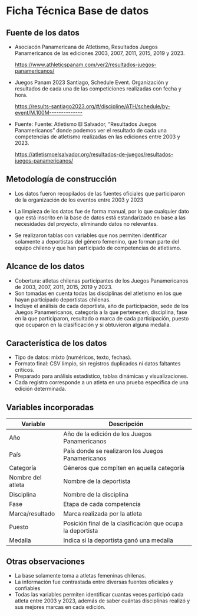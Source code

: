 # Ficha Técnica Base de datos

## Fuente de los datos
- Asociacón Panamericana de Atletismo, Resultados Juegos Panamericanos de las ediciones 2003, 2007, 2011, 2015, 2019 y 2023.

  https://www.athleticspanam.com/ver2/resultados-juegos-panamericanos/  

- Juegos Panam 2023 Santiago, Schedule Event. Organización y resultados de cada una de las competiciones realizadas con fecha y hora.

  https://results-santiago2023.org/#/discipline/ATH/schedule/by-event/M.100M-------------- 

- Fuente: Fuente: Atletismo El Salvador, “Resultados Juegos Panamericanos” donde podemos ver el resultado de cada una competencias de atletismo realizadas en las ediciones entre 2003 y 2023.

  https://atletismoelsalvador.org/resultados-de-juegos/resultados-juegos-panamericanos/ 

## Metodología de construcción
- Los datos fueron recopilados de las fuentes oficiales que participaron de la organización de los eventos entre 2003 y 2023
- La limpieza de los datos fue de forma manual, por lo que cualquier dato que está inscrito en la base de datos está estandarizado en base a las necesidades del proyecto, eliminando datos no relevantes.

- Se realizaron tablas con variables que nos permiten identificar solamente a deportistas del género femenino, que forman parte del equipo chileno y que han participado de competencias de atletismo.

## Alcance de los datos
- Cobertura: atletas chilenas participantes de los Juegos Panamericanos de 2003, 2007, 2011, 2015, 2019 y 2023.
- Son tomadas en cuenta todas las disciplinas del atletismo en los que hayan participado deportistas chilenas.  
- Incluye el análisis de cada deportista, año de participación, sede de los Juegos Panamericanos, categoría a la que pertenecen, disciplina, fase en la que participaron, resultado o marca de cada participación, puesto que ocuparon en la clasificación y si obtuvieron alguna medalla.

## Característica de los datos
- Tipo de datos: mixto (numéricos, texto, fechas).  
- Formato final: CSV limpio, sin registros duplicados ni datos faltantes críticos.  
- Preparado para análisis estadístico, tablas dinámicas y visualizaciones.  
- Cada registro corresponde a un atleta en una prueba específica de una edición determinada.

## Variables incorporadas

| Variable               | Descripción                                                                 |
|------------------------|----------------------------------------------------------------------------|
| Año                    | Año de la edición de los Juegos Panamericanos                                |
| País                 | País donde se realizaron los Juegos Panamericanos                                               |
| Categoría            | Géneros que compiten en aquella categoría                                             |
| Nombre del atleta        | Nombre de la deportista              |
| Disciplina      | Nombre de la disciplina    |
| Fase                  | Etapa de cada competencia                                |
| Marca/resultado              | Marca realizada por la atleta                           |
| Puesto  | Posición final de la clasificación que ocupa la deportista                     |
| Medalla        | Indica si la deportista ganó una medalla                 |

## Otras observaciones
- La base solamente toma a atletas femeninas chilenas.
- La información fue contrastada entre diversas fuentes oficiales y confiables 
- Todas las variables permiten identificar cuantas veces participó cada atleta entre 2003 y 2023, además de saber cuántas disciplinas realizó y sus mejores marcas en cada edición.